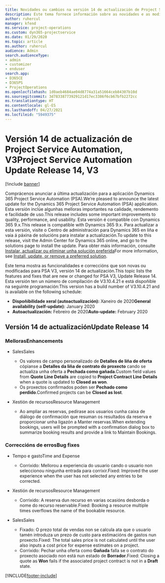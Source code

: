 ```yaml
---
title: Novidades ou cambios na versión 14 de actualización de Project Service Automation, V3
description: Este tema fornece información sobre as novidades e as modificacións na versión 14 de actualización de Project Service Automation, V3.
author: ruhercul
manager: kfend
ms.service: project-operations
ms.custom: dyn365-projectservice
ms.date: 01/29/2020
ms.topic: article
ms.author: ruhercul
audience: Admin
search.audienceType:
- admin
- customizer
- enduser
search.app:
- D365CE
- D365PS
- ProjectOperations
ms.openlocfilehash: 1d0aeb4684ae04d8774a31a51664ceb84307b10d
ms.sourcegitcommit: 3d78338773929121d17ec3386f6cb67bfb2272cc
ms.translationtype: HT
ms.contentlocale: gl-ES
ms.lasthandoff: 04/27/2021
ms.locfileid: "5949375"
---
```

# <a name="project-service-automation-update-release-14-v3"></a><span data-ttu-id="396dc-103">Versión 14 de actualización de Project Service Automation, V3</span><span class="sxs-lookup"><span data-stu-id="396dc-103">Project Service Automation Update Release 14, V3</span></span>

[!include [banner](../includes/psa-now-project-operations.md)]

<span data-ttu-id="396dc-104">Comprácenos anunciar a última actualización para a aplicación Dynamics 365 Project Service Automation (PSA).</span><span class="sxs-lookup"><span data-stu-id="396dc-104">We’re pleased to announce the latest update for the Dynamics 365 Project Service Automation (PSA) application.</span></span> <span data-ttu-id="396dc-105">Esta versión inclúe algunhas melloras importantes na calidade, rendemento e facilidade de uso.</span><span class="sxs-lookup"><span data-stu-id="396dc-105">This release includes some important improvements to quality, performance, and usability.</span></span> <span data-ttu-id="396dc-106">Esta versión é compatible con Dynamics 365 9.x.</span><span class="sxs-lookup"><span data-stu-id="396dc-106">This release is compatible with Dynamics 365 9.x.</span></span> <span data-ttu-id="396dc-107">Para actualizar a esta versión, visite o Centro de administración para Dynamics 365 en liña e vaia á páxina de solucións para instalar a actualización.</span><span class="sxs-lookup"><span data-stu-id="396dc-107">To update to this release, visit the Admin Center for Dynamics 365 online, and go to the solutions page to install the update.</span></span> <span data-ttu-id="396dc-108">Para obter máis información, consulte [Instalar, actualizar ou eliminar unha solución preferida](/power-platform/admin/install-remove-preferred-solution)</span><span class="sxs-lookup"><span data-stu-id="396dc-108">For more information, see [Install, update, or remove a preferred solution](/power-platform/admin/install-remove-preferred-solution).</span></span>

<span data-ttu-id="396dc-109">Este tema mostra as funcionalidades e correccións que son novas ou modificadas para PSA V3, versión 14 de actualización.</span><span class="sxs-lookup"><span data-stu-id="396dc-109">This topic lists the features and fixes that are new or changed for PSA V3, Update Release 14.</span></span> <span data-ttu-id="396dc-110">Esta versión ten un número de compilación de V3.10.4.21 e está dispoñible na seguinte programación:</span><span class="sxs-lookup"><span data-stu-id="396dc-110">This version has a build number of V3.10.4.21 and is available on the following schedule:</span></span>

- <span data-ttu-id="396dc-111">**Dispoñibilidade xeral (autoactualización):** Xaneiro de 2020</span><span class="sxs-lookup"><span data-stu-id="396dc-111">**General availability (self-update):** January 2020</span></span>
- <span data-ttu-id="396dc-112">**Autoactualización:** Febreiro de 2020</span><span class="sxs-lookup"><span data-stu-id="396dc-112">**Auto-update:** February 2020</span></span>

## <a name="update-release-14"></a><span data-ttu-id="396dc-113">Versión 14 de actualización</span><span class="sxs-lookup"><span data-stu-id="396dc-113">Update Release 14</span></span>

### <a name="enhancements"></a><span data-ttu-id="396dc-114">Melloras</span><span class="sxs-lookup"><span data-stu-id="396dc-114">Enhancements</span></span>

- <span data-ttu-id="396dc-115">Sales</span><span class="sxs-lookup"><span data-stu-id="396dc-115">Sales</span></span>

     - <span data-ttu-id="396dc-116">Os valores de campo personalizado de **Detalles de liña de oferta** cópianse a **Detalles da liña de contrato do proxecto** cando se actualiza unha oferta a **Pechada como gañada**.</span><span class="sxs-lookup"><span data-stu-id="396dc-116">Custom field values from **Quote Line Details** are copied to **Project Contract Line Details** when a quote is updated to **Closed as won**.</span></span>
     - <span data-ttu-id="396dc-117">Os proxectos confirmados poden ser **Pechado como perdido**.</span><span class="sxs-lookup"><span data-stu-id="396dc-117">Confirmed projects can be **Closed as lost**.</span></span>

- <span data-ttu-id="396dc-118">Xestión de recursos</span><span class="sxs-lookup"><span data-stu-id="396dc-118">Resource Management</span></span>

     - <span data-ttu-id="396dc-119">Ao ampliar as reservas, pedirase aos usuarios cunha caixa de diálogo de confirmación que resuman os resultados da reserva e proporcionar unha ligazón a Manter reservas.</span><span class="sxs-lookup"><span data-stu-id="396dc-119">When extending bookings, users will be prompted with a confirmation dialog box to summarize booking results and provide a link to Maintain Bookings.</span></span>


### <a name="bug-fixes"></a><span data-ttu-id="396dc-120">Correccións de erros</span><span class="sxs-lookup"><span data-stu-id="396dc-120">Bug fixes</span></span>

- <span data-ttu-id="396dc-121">Tempo e gasto</span><span class="sxs-lookup"><span data-stu-id="396dc-121">Time and Expense</span></span>

     - <span data-ttu-id="396dc-122">Corrixido: Mellorou a experiencia do usuario cando o usuario non seleccionou ningunha entrada para corrixir.</span><span class="sxs-lookup"><span data-stu-id="396dc-122">Fixed: Improved the user experience when the user has not selected any entries to be corrected.</span></span>

- <span data-ttu-id="396dc-123">Xestión de recursos</span><span class="sxs-lookup"><span data-stu-id="396dc-123">Resource Management</span></span>

     - <span data-ttu-id="396dc-124">Corrixido: A reserva dun recurso en varias ocasións desborda o nome do recurso reservable.</span><span class="sxs-lookup"><span data-stu-id="396dc-124">Fixed: Booking a resource multiple times overflows the name of the bookable resource.</span></span>

- <span data-ttu-id="396dc-125">Sales</span><span class="sxs-lookup"><span data-stu-id="396dc-125">Sales</span></span>

     - <span data-ttu-id="396dc-126">Fixado: O prezo total de vendas non se calcula ata que o usuario tamén introduza un prezo de custo para estimacións de gastos nun proxecto.</span><span class="sxs-lookup"><span data-stu-id="396dc-126">Fixed: The total sales price is not calculated until the user also inputs a cost price for expense estimates on a project.</span></span>
     - <span data-ttu-id="396dc-127">Corrixido: Pechar unha oferta como **Gañada** falla se o contrato do proxecto asociado non está nun estado de **Borrador**.</span><span class="sxs-lookup"><span data-stu-id="396dc-127">Fixed: Closing a quote as **Won** fails if the associated project contract is not in a **Draft** state.</span></span>



[!INCLUDE[footer-include](../includes/footer-banner.md)]